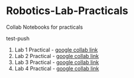 # Robotics-Lab-Practicals
Collab Notebooks for practicals

test-push

1. Lab 1 Practical - [google collab link](https://colab.research.google.com/drive/11gzNfuXWmNFF7ar_DQ_UQSQ-NyG7JQDv?usp=sharing)
2. Lab 2 Practical - [google collab link](https://colab.research.google.com/drive/1rBWdykzhtDNIqpUQ5PhzoasoWaQrVowg?usp=sharing)
3. Lab 3 Practical - [google collab link](https://colab.research.google.com/drive/1NRlQtddHNk-BrvDxx4aRHjAW58ZNBbTD?usp=sharing)
4. Lab 4 Practical - [google collab link](https://colab.research.google.com/drive/10E_GsnDAbv0sT5OlzgvixQ5sskAYkUuy?usp=sharing)

